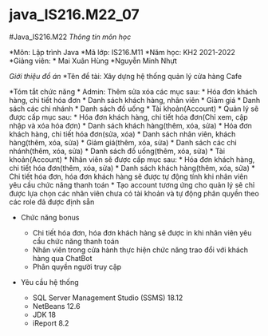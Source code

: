 # java_IS216.M22_07
#Java_IS216.M22
*Thông tin môn học*

*Môn: Lập trình Java
*Mã lớp: IS216.M11
*Năm học: KH2 2021-2022
*Giảng viên: 
	* Mai Xuân Hùng
	*Nguyễn Minh Nhựt

*Giới thiệu đồ án*
	*Tên đề tài: Xây dựng hệ thống quản lý cửa hàng Cafe

*Tóm tắt chức năng
	* Admin: Thêm sửa xóa các mục sau:
		* Hóa đơn khách hàng, chi tiết hóa đơn
		* Danh sách khách hàng, nhân viên
		* Giảm giá
		* Danh sách các chi nhánh
		* Danh sách đồ uống
		* Tài khoản(Account)
	* Quản lý sẽ được cấp mục sau:
		* Hóa đơn khách hàng, chi tiết hóa đơn(Chỉ xem, cập nhập và xóa hóa đơn)
		* Danh sách khách hàng(thêm, xóa, sửa)
		* Hóa đơn khách hàng, chi tiết hóa đơn(sửa, xóa)
		* Danh sách nhân viên, khách hàng(thêm, xóa, sửa)
		* Giảm giá(thêm, xóa, sửa)
		* Danh sách các chi nhánh(thêm, xóa, sửa)
		* Danh sách đồ uống(thêm, xóa, sửa)
		* Tài khoản(Account)
	* Nhân viên sẽ được cấp mục sau:
		* Hóa đơn khách hàng, chi tiết hóa đơn(thêm, xóa, sửa)
		* Danh sách khách hàng(thêm, xóa, sửa)
	* Chi tiết hóa đơn, hóa đơn khách hàng sẽ được tự động tính khi nhân viên yêu cầu chức năng thanh toán
	* Tạo account tương ứng cho quản lý sẽ chỉ được lựa chọn các nhân viên chưa có tài khoản và
	 	tự động phân quyền theo các role đã được định sẵn

* Chức năng bonus
	* Chi tiết hóa đơn, hóa đơn khách hàng sẽ được in khi nhân viên yêu cầu chức năng thanh toán
	* Nhân viên trong cửa hành thực hiện chức năng trao đổi với khách hàng qua ChatBot
	* Phân quyền người truy cập

* Yêu cầu hệ thống
	* SQL Server Management Studio (SSMS) 18.12
	* NetBeans 12.6
	* JDK 18
	* iReport 8.2